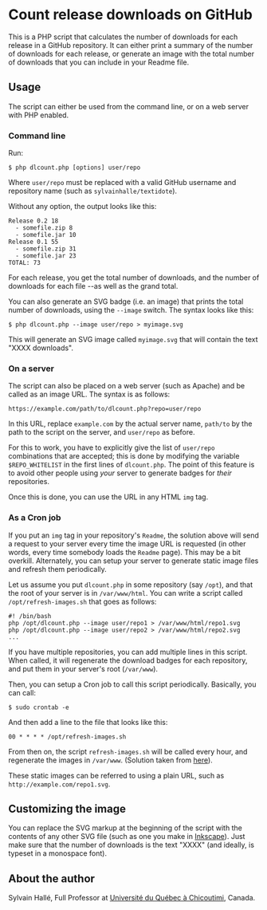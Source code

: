 Count release downloads on GitHub
=================================

This is a PHP script that calculates the number of downloads for each release in
a GitHub repository. It can either print a summary of the number of downloads
for each release, or generate an image with the total number of downloads that
you can include in your Readme file.

Usage
-----

The script can either be used from the command line, or on a web server with
PHP enabled.

### Command line

Run:

    $ php dlcount.php [options] user/repo

Where `user/repo` must be replaced with a valid GitHub username and repository
name (such as `sylvainhalle/textidote`).

Without any option, the output looks like this:

```
Release 0.2 18
  - somefile.zip 8
  - somefile.jar 10
Release 0.1 55
  - somefile.zip 31
  - somefile.jar 23
TOTAL: 73
```

For each release, you get the total number of downloads, and the number of
downloads for each file --as well as the grand total.

You can also generate an SVG badge (i.e. an image) that prints the total number
of downloads, using the `--image` switch. The syntax looks like this:

    $ php dlcount.php --image user/repo > myimage.svg

This will generate an SVG image called `myimage.svg` that will contain the text
"XXXX downloads".

### On a server

The script can also be placed on a web server (such as Apache) and be called
as an image URL. The syntax is as follows:

    https://example.com/path/to/dlcount.php?repo=user/repo

In this URL, replace `example.com` by the actual server name, `path/to` by the
path to the script on the server, and `user/repo` as before.

For this to work, you have to explicitly give the list of `user/repo`
combinations that are accepted; this is done by modifying the variable
`$REPO_WHITELIST` in the first lines of `dlcount.php`. The point of this feature
is to avoid other people using *your* server to generate badges for *their*
repositories.

Once this is done, you can use the URL in any HTML `img` tag.

### As a Cron job

If you put an `img` tag in your repository's `Readme`, the solution above will
send a request to your server every time the image URL is requested (in other
words, every time somebody loads the `Readme` page). This may be a bit overkill.
Alternately, you can setup your server to generate static image files and
refresh them periodically.

Let us assume you put `dlcount.php` in some repository (say `/opt`), and
that the root of your server is in `/var/www/html`. You can write a script
called `/opt/refresh-images.sh` that goes as follows:

```
#! /bin/bash
php /opt/dlcount.php --image user/repo1 > /var/www/html/repo1.svg
php /opt/dlcount.php --image user/repo2 > /var/www/html/repo2.svg
...
```

If you have multiple repositories, you can add multiple lines in this script.
When called, it will regenerate the download badges for each repository, and
put them in your server's root (`/var/www`).

Then, you can setup a Cron job to call this script periodically. Basically, you
can call:

    $ sudo crontab -e

And then add a line to the file that looks like this:

```
00 * * * * /opt/refresh-images.sh
```

From then on, the script `refresh-images.sh` will be called every hour, and
regenerate the images in `/var/www`. (Solution taken from
[here](https://askubuntu.com/a/528820/841124)).

These static images can be referred to using a plain URL, such as
`http://example.com/repo1.svg`.

Customizing the image
---------------------

You can replace the SVG markup at the beginning of the script with the contents
of any other SVG file (such as one you make in
[Inkscape](https://inkscape.org)). Just make sure that the number of downloads
is the text "XXXX" (and ideally, is typeset in a monospace font).

About the author
----------------

Sylvain Hallé, Full Professor at
[Université du Québec à Chicoutimi](https://www.uqac.ca), Canada.

<!-- :maxLineLen=80: -->
